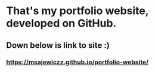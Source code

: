 # That's my portfolio website, developed on GitHub.
## Down below is link to site :)
### https://msajewiczz.github.io/portfolio-website/